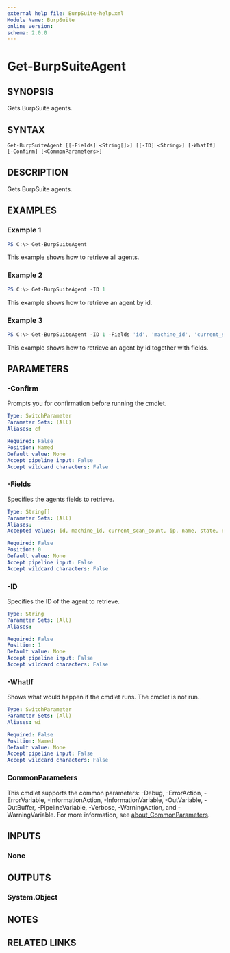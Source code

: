 ```yaml
---
external help file: BurpSuite-help.xml
Module Name: BurpSuite
online version:
schema: 2.0.0
---
```


# Get-BurpSuiteAgent

## SYNOPSIS
Gets BurpSuite agents.

## SYNTAX

```
Get-BurpSuiteAgent [[-Fields] <String[]>] [[-ID] <String>] [-WhatIf] [-Confirm] [<CommonParameters>]
```

## DESCRIPTION
Gets BurpSuite agents.

## EXAMPLES

### Example 1
```powershell
PS C:\> Get-BurpSuiteAgent
```

This example shows how to retrieve all agents.

### Example 2
```powershell
PS C:\> Get-BurpSuiteAgent -ID 1
```

This example shows how to retrieve an agent by id.

### Example 3
```powershell
PS C:\> Get-BurpSuiteAgent -ID 1 -Fields 'id', 'machine_id', 'current_scan_count', 'ip', 'name', 'state', 'error', 'enabled', 'max_concurrent_scans'
```

This example shows how to retrieve an agent by id together with fields.

## PARAMETERS

### -Confirm
Prompts you for confirmation before running the cmdlet.

```yaml
Type: SwitchParameter
Parameter Sets: (All)
Aliases: cf

Required: False
Position: Named
Default value: None
Accept pipeline input: False
Accept wildcard characters: False
```

### -Fields
Specifies the agents fields to retrieve.

```yaml
Type: String[]
Parameter Sets: (All)
Aliases:
Accepted values: id, machine_id, current_scan_count, ip, name, state, error, enabled, max_concurrent_scans

Required: False
Position: 0
Default value: None
Accept pipeline input: False
Accept wildcard characters: False
```

### -ID
Specifies the ID of the agent to retrieve.

```yaml
Type: String
Parameter Sets: (All)
Aliases:

Required: False
Position: 1
Default value: None
Accept pipeline input: False
Accept wildcard characters: False
```

### -WhatIf
Shows what would happen if the cmdlet runs.
The cmdlet is not run.

```yaml
Type: SwitchParameter
Parameter Sets: (All)
Aliases: wi

Required: False
Position: Named
Default value: None
Accept pipeline input: False
Accept wildcard characters: False
```

### CommonParameters
This cmdlet supports the common parameters: -Debug, -ErrorAction, -ErrorVariable, -InformationAction, -InformationVariable, -OutVariable, -OutBuffer, -PipelineVariable, -Verbose, -WarningAction, and -WarningVariable. For more information, see [about_CommonParameters](http://go.microsoft.com/fwlink/?LinkID=113216).

## INPUTS

### None

## OUTPUTS

### System.Object
## NOTES

## RELATED LINKS
